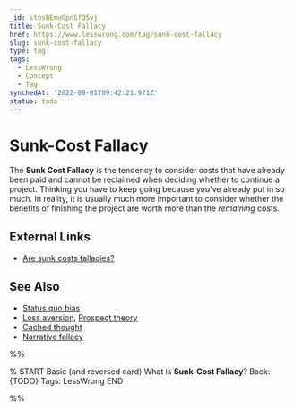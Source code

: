 ```yaml
---
_id: stnsBEmuGpnSfQ5vj
title: Sunk-Cost Fallacy
href: https://www.lesswrong.com/tag/sunk-cost-fallacy
slug: sunk-cost-fallacy
type: tag
tags:
  - LessWrong
  - Concept
  - Tag
synchedAt: '2022-09-01T09:42:21.971Z'
status: todo
---
```


# Sunk-Cost Fallacy

The **Sunk Cost Fallacy** is the tendency to consider costs that have already been paid and cannot be reclaimed when deciding whether to continue a project. Thinking you have to keep going because you've already put in so much. In reality, it is usually much more important to consider whether the benefits of finishing the project are worth more than the *remaining* costs.

## External Links

- [Are sunk costs fallacies?](http://www.gwern.net/Sunk%20cost)

## See Also

- [Status quo bias](https://lessestwrong.com/tag/status-quo-bias)
- [Loss aversion](https://lessestwrong.com/tag/loss-aversion), [Prospect theory](https://lessestwrong.com/tag/prospect-theory)
- [Cached thought](https://lessestwrong.com/tag/cached-thought)
- [Narrative fallacy](https://lessestwrong.com/tag/narrative-fallacy)


%%

% START
Basic (and reversed card)
What is **Sunk-Cost Fallacy**?
Back: {TODO}
Tags: LessWrong
END

%%
	
